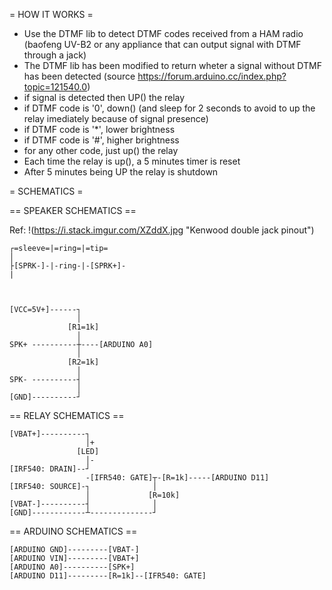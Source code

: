  = HOW IT WORKS =
 - Use the DTMF lib to detect DTMF codes received from a HAM radio (baofeng UV-B2 or any appliance that can output signal with DTMF through a jack)
 - The DTMF lib has been modified to return wheter a signal without DTMF has been detected (source https://forum.arduino.cc/index.php?topic=121540.0)
 - if signal is detected then UP() the relay
 - if DTMF code is '0', down() (and sleep for 2 seconds to avoid to up the relay imediately because of signal presence)
 - if DTMF code is '*', lower brightness
 - if DTMF code is '#', higher brightness
 - for any other code, just up() the relay
 - Each time the relay is up(), a 5 minutes timer is reset
 - After 5 minutes being UP the relay is shutdown
 
= SCHEMATICS =

== SPEAKER SCHEMATICS ==

Ref: !(https://i.stack.imgur.com/XZddX.jpg "Kenwood double jack pinout")

    ┌=sleeve=|=ring=|=tip=
    │
    ├[SPRK-]-|-ring-|-[SPRK+]-
    |



    [VCC=5V+]------┐
                   │
                 [R1=1k]
                   │
    SPK+ ----------┼----[ARDUINO A0]
                   │
                 [R2=1k]
                   │
    SPK- ----------┤
                   │
    [GND]----------┘
             
            
== RELAY SCHEMATICS ==

    [VBAT+]----------┐
                     │+
                   [LED]
                     │-
    [IRF540: DRAIN]--┘
                     -[IFR540: GATE]┬-[R=1k]-----[ARDUINO D11]
    [IRF540: SOURCE]-┐              │
                     │             [R=10k]
    [VBAT-]----------┤              │
    [GND]------------┴--------------┘

 
== ARDUINO SCHEMATICS ==

    [ARDUINO GND]---------[VBAT-]
    [ARDUINO VIN]---------[VBAT+]
    [ARDUINO A0]----------[SPK+]
    [ARDUINO D11]---------[R=1k]--[IFR540: GATE]
